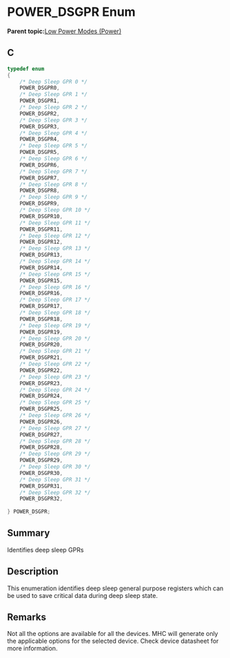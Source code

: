 # POWER\_DSGPR Enum

**Parent topic:**[Low Power Modes \(Power\)](GUID-E9B62E77-7033-44DD-BDB2-16E93E627057.md)

## C

```c
typedef enum
{
    /* Deep Sleep GPR 0 */
    POWER_DSGPR0,
    /* Deep Sleep GPR 1 */
    POWER_DSGPR1,
    /* Deep Sleep GPR 2 */
    POWER_DSGPR2,
    /* Deep Sleep GPR 3 */
    POWER_DSGPR3,
    /* Deep Sleep GPR 4 */
    POWER_DSGPR4,
    /* Deep Sleep GPR 5 */
    POWER_DSGPR5,
    /* Deep Sleep GPR 6 */
    POWER_DSGPR6,
    /* Deep Sleep GPR 7 */
    POWER_DSGPR7,
    /* Deep Sleep GPR 8 */
    POWER_DSGPR8,
    /* Deep Sleep GPR 9 */
    POWER_DSGPR9,
    /* Deep Sleep GPR 10 */
    POWER_DSGPR10,
    /* Deep Sleep GPR 11 */
    POWER_DSGPR11,
    /* Deep Sleep GPR 12 */
    POWER_DSGPR12,
    /* Deep Sleep GPR 13 */
    POWER_DSGPR13,
    /* Deep Sleep GPR 14 */
    POWER_DSGPR14,
    /* Deep Sleep GPR 15 */
    POWER_DSGPR15,
    /* Deep Sleep GPR 16 */
    POWER_DSGPR16,
    /* Deep Sleep GPR 17 */
    POWER_DSGPR17,
    /* Deep Sleep GPR 18 */
    POWER_DSGPR18,
    /* Deep Sleep GPR 19 */
    POWER_DSGPR19,
    /* Deep Sleep GPR 20 */
    POWER_DSGPR20,
    /* Deep Sleep GPR 21 */
    POWER_DSGPR21,
    /* Deep Sleep GPR 22 */
    POWER_DSGPR22,
    /* Deep Sleep GPR 23 */
    POWER_DSGPR23,
    /* Deep Sleep GPR 24 */
    POWER_DSGPR24,
    /* Deep Sleep GPR 25 */
    POWER_DSGPR25,
    /* Deep Sleep GPR 26 */
    POWER_DSGPR26,
    /* Deep Sleep GPR 27 */
    POWER_DSGPR27,
    /* Deep Sleep GPR 28 */
    POWER_DSGPR28,
    /* Deep Sleep GPR 29 */
    POWER_DSGPR29,
    /* Deep Sleep GPR 30 */
    POWER_DSGPR30,
    /* Deep Sleep GPR 31 */
    POWER_DSGPR31,
    /* Deep Sleep GPR 32 */
    POWER_DSGPR32,
    
} POWER_DSGPR;

```

## Summary

Identifies deep sleep GPRs

## Description

This enumeration identifies deep sleep general purpose registers which can<br />be used to save critical data during deep sleep state.

## Remarks

Not all the options are available for all the devices. MHC will generate only the applicable options for the selected device. Check device datasheet for more information.

